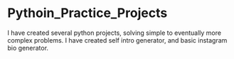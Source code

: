 # Pythoin_Practice_Projects
I have created several python projects, solving simple to eventually more complex problems. I have created self intro generator, and basic instagram bio generator.
